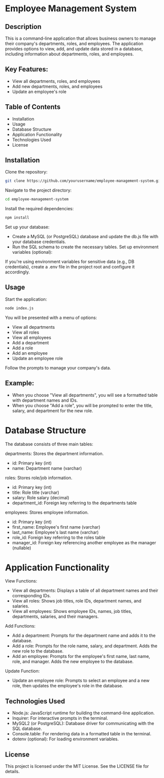 # Employee Management System
## Description

This is a command-line application that allows business owners to manage their company's departments, roles, and employees. The application provides options to view, add, and update data stored in a database, including information about departments, roles, and employees.

## Key Features:
- View all departments, roles, and employees
-  Add new departments, roles, and employees
- Update an employee's role

## Table of Contents
- Installation
- Usage
- Database Structure
- Application Functionality
- Technologies Used
- License

## Installation
Clone the repository:

```bash
git clone https://github.com/yourusername/employee-management-system.git
```
Navigate to the project directory:

```bash
cd employee-management-system
```

Install the required dependencies:

```bash
npm install
```
Set up your database:

- Create a MySQL (or PostgreSQL) database and update the db.js file with your database credentials.
- Run the SQL schema to create the necessary tables.
Set up environment variables (optional):

If you're using environment variables for sensitive data (e.g., DB credentials), create a .env file in the project root and configure it accordingly.



## Usage
Start the application:
```bash
node index.js
```

You will be presented with a menu of options:

- View all departments
- View all roles
- View all employees
- Add a department
- Add a role
- Add an employee
- Update an employee role

Follow the prompts to manage your company's data.

## Example:
- When you choose "View all departments", you will see a formatted table with department names and IDs.
- When you choose "Add a role", you will be prompted to enter the title, salary, and department for the new role.

# Database Structure
The database consists of three main tables:

departments: Stores the department information.

- id: Primary key (int)
- name: Department name (varchar)

roles: Stores role/job information.

- id: Primary key (int)
- title: Role title (varchar)
- salary: Role salary (decimal)
- department_id: Foreign key referring to the departments table

employees: Stores employee information.

- id: Primary key (int)
- first_name: Employee's first name (varchar)
- last_name: Employee's last name (varchar)
- role_id: Foreign key referring to the roles table
- manager_id: Foreign key referencing another employee as the manager (nullable)

# Application Functionality
View Functions:
- View all departments: Displays a table of all department names and their corresponding IDs.
- View all roles: Shows job titles, role IDs, department names, and salaries.
- View all employees: Shows employee IDs, names, job titles, departments, salaries, and their managers.

Add Functions:
- Add a department: Prompts for the department name and adds it to the database.
- Add a role: Prompts for the role name, salary, and department. Adds the new role to the database.
- Add an employee: Prompts for the employee's first name, last name, role, and manager. Adds the new employee to the database.

Update Function:
- Update an employee role: Prompts to select an employee and a new role, then updates the employee's role in the database.

## Technologies Used
- Node.js: JavaScript runtime for building the command-line application.
- Inquirer: For interactive prompts in the terminal.
- MySQL2 (or PostgreSQL): Database driver for communicating with the SQL database.
- Console.table: For rendering data in a formatted table in the terminal.
- dotenv (optional): For loading environment variables.

## License
This project is licensed under the MIT License. See the LICENSE file for details.